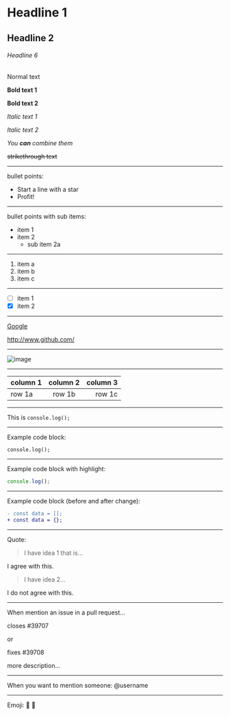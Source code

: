 # Headline 1
## Headline 2
###### Headline 6

Normal text

**Bold text 1**

__Bold text 2__

*Italic text 1*

_Italic text 2_

_You **can** combine them_

~~strikethrough text~~

---
bullet points:

* Start a line with a star
* Profit!

---
bullet points with sub items:
- item 1
- item 2
  - sub item 2a
--- 

1. item a
1. item b
1. item c
---

- [ ] item 1 
- [x] item 2
---

[Google](www.google.com)

http://www.github.com/

---

![image](https://images.unsplash.com/photo-1606923025907-13b6d83092ef?ixid=MXwxMjA3fDB8MHxwaG90by1wYWdlfHx8fGVufDB8fHw%3D&ixlib=rb-1.2.1&auto=format&fit=crop&w=500&q=80)

---

|column 1|column 2|column 3|
|:---|:---:|---:|
|row 1a|row 1b|row 1c|

---

This is `console.log();`

--- 

Example code block:
```
console.log();
```
---

Example code block with highlight:
```js
console.log();
```
---

Example code block (before and after change):
```diff
- const data = [];
+ const data = {};
```
---

Quote:
> I have idea 1 that is...

I agree with this.

> I have idea 2...

I do not agree with this.

---

When mention an issue in a pull request...

closes #39707

or

fixes #39708

more description...

---
When you want to mention someone: @username

---
Emoji: 🙂 👋
